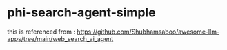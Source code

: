 # phi-search-agent-simple

this is referenced from : 
https://github.com/Shubhamsaboo/awesome-llm-apps/tree/main/web_search_ai_agent

